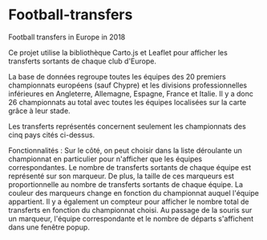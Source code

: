 # Football-transfers
Football transfers in Europe in 2018

Ce projet utilise la bibliothèque Carto.js et Leaflet pour afficher les transferts sortants de chaque club 
d'Europe.

La base de données regroupe toutes les équipes des 20 premiers championnats européens (sauf Chypre) et les divisions professionnelles inférieures en Angleterre, Allemagne, Espagne, France et Italie. Il y a donc 26 championnats au total avec toutes les équipes localisées sur la carte grâce à leur stade.

Les transferts représentés concernent seulement les championnats des cinq pays cités ci-dessus.

Fonctionnalités :
Sur le côté, on peut choisir dans la liste déroulante un championnat en particulier pour n'afficher que les équipes correspondantes. Le nombre de transferts sortants de chaque équipe est représenté sur son marqueur. De plus, la taille de ces marqueurs est proportionnelle au nombre de transferts sortants de chaque équipe. La couleur des marqueurs change en fonction du championnat auquel l'équipe appartient.
Il y a également un compteur pour afficher le nombre total de transferts en fonction du championnat choisi.
Au passage de la souris sur un marqueur, l'équipe correspondante et le nombre de départs s'affichent dans une fenêtre popup.
